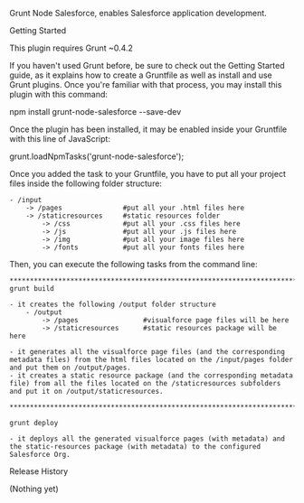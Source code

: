 Grunt Node Salesforce, enables Salesforce application development. 

Getting Started

This plugin requires Grunt ~0.4.2

If you haven't used Grunt before, be sure to check out the Getting Started guide, as it explains how to create a Gruntfile as well as install and use Grunt plugins. Once you're familiar with that process, you may install this plugin with this command:

npm install grunt-node-salesforce --save-dev

Once the plugin has been installed, it may be enabled inside your Gruntfile with this line of JavaScript:

grunt.loadNpmTasks('grunt-node-salesforce');

Once you added the task to your Gruntfile, you have to put all your project files inside the following folder structure:

	- /input
		-> /pages 			    #put all your .html files here
		-> /staticresources     #static resources folder
			-> /css 			#put all your .css files here
			-> /js 				#put all your .js files here
			-> /img 			#put all your image files here
			-> /fonts 			#put all your fonts files here


Then, you can execute the following tasks from the command line:

	**************************************************************************************************************************
	grunt build

	- it creates the following /output folder structure
		- /output
			-> /pages 				 #visualforce page files will be here
			-> /staticresources   	 #static resources package will be here

	- it generates all the visualforce page files (and the corresponding metadata files) from the html files located on the /input/pages folder and put them on /output/pages.
	- it creates a static resource package (and the corresponding metadata file) from all the files located on the /staticresources subfolders and put it on /output/staticresources.

	**************************************************************************************************************************

	grunt deploy

	- it deploys all the generated visualforce pages (with metadata) and the static-resources package (with metadata) to the configured Salesforce Org.


Release History

(Nothing yet)